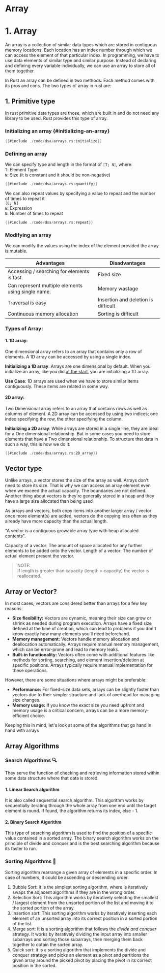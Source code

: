 # Array
# 1. Array
An array is a collection  of similar data types which are stored in contiguous memory locations. Each location has an index number through which we can access the element of that particular index.
In programming, we have to use data elements of similar type and similar purpose. Instead of declaring and defining every variable individually, we can use an array to store all of them together.

In Rust an array can be defined in two methods. Each method comes with its pros and cons. The two types of array in rust are:

## 1. Primitive type
In rust primitive data types are those, which are built in and do not need any library to be used. Rust provides this type of array.


### Initializing an array {#initializing-an-array}
```rust
{{#include ./code/dsa/arrays.rs:initialize}}
```

### Defining an array
We can specify type and length in the format of `[T; N]`, where:<br>
`T`: Element Type<br>
`N`: Size (it is constant and it should be non-negative)
```rust
{{#include ./code/dsa/arrays.rs:quantify}}
```

We can also repeat values by specifying a value to repeat and the number of times to repeat it<br>
`[E; N]`<br>
`E`: Expression<br>
`N`: Number of times to repeat
```rust
{{#include ./code/dsa/arrays.rs:repeat}}
```

### Modifying an array
We can modify the values using the index of the element provided the array is mutable.


| **Advantages** | **Disadvantages** |
| --- | --- |
| Accessing / searching for elements is fast. | Fixed size |
| Can represent multiple elements using single name. | Memory wastage |
| Traversal is easy | Insertion and deletion is difficult |
| Continuous memory allocation | Sorting is difficult |

### Types of Array:
#### 1. 1D array: 
One dimensional array refers to an array that contains only a row of elements. A 1D array can be accessed by using a single index.

**Initializing a 1D array**: Arrays are one dimensional by default. When you initialize an array, like you did [at the start](#initializing-an-array), you are initializing a 1D array. 	

**Use Case**: 1D arrays are used when we have to store similar items contiguously. These items are related in some way.

#### 2D array: 
Two Dimensional array refers to an array that contains rows as well as columns of element. A 2D array can be accessed by using two indices; one index specifying the row, the other specifying the column.

**Initializing a 2D array**: While arrays are stored in a single line, they are ideal for a One dimensional relationship. But in some cases you need to store elements that have a Two dimensional relationship. To structure that data in such a way, this is how we do it:
```rust
{{#include ./code/dsa/arrays.rs:2D_array}}
```

## Vector type
Unlike arrays, a vector stores the size of the array as well. Arrays don't need to store its size. That is why we can access an array element even when we exceed the actual capacity. The boundaries are not defined.
Another thing about vectors is they're generally stored in a heap and they have a large size allocated than being used

As arrays and vectors, both copy items into another larger array / vector once more element(s) are added, vectors do the copying less often as they already have more capacity than the actual length.

"A vector is a contiguous growable array type with heap allocated contents".

Capacity of a vector: The amount of space allocated for any further elements to be added onto the vector.
Length of a vector: The number of actual element present the vector.

> NOTE: <br>
> If length is greater than capacity (length > capacity) the vector is reallocated.

## Array or Vector?
In most cases, vectors are considered better than arrays for a few key reasons:

- **Size flexibility:** Vectors are dynamic, meaning their size can grow or shrink as needed during program execution. Arrays have a fixed size defined at the time of creation, which can lead to problems if you don't know exactly how many elements you'll need beforehand.
- **Memory management:** Vectors handle memory allocation and deallocation automatically. Arrays require manual memory management, which can be error-prone and lead to memory leaks.
- **Built-in functionality:** Vectors often come with additional features like methods for sorting, searching, and element insertion/deletion at specific positions. Arrays typically require manual implementation for these operations.

However, there are some situations where arrays might be preferable:

- **Performance:** For fixed-size data sets, arrays can be slightly faster than vectors due to their simpler structure and lack of overhead for managing size changes.
- **Memory usage:** If you know the exact size you need upfront and memory usage is a critical concern, arrays can be a more memory-efficient choice.

Keeping this in mind, let's look at some of the algorithms that go hand in hand with arrays

## Array Algorithms

### Search Algorithms 🔍
They serve the function of checking and retrieving information stored within some data structure where that data is stored.
#### 1. Linear Search algorithm
It is also called sequential search algorithm. This algorithm works by sequentially iterating through the whole array from one end until the target element is round. If found, the algorithm returns its index, else - 1.

#### 2. Binary Search Algorithm
This type of searching algorithm is used to find the position of a specific value contained in a sorted array. The binary search algorithm works on the principle of divide and conquer and is the best searching algorithm because its faster to run.


### Sorting Algorithms 🧲
Sorting algorithm rearrange a given array of elements in a specific order. In case of numbers, it could be ascending or descending order.

1.  Bubble Sort: It is the simplest sorting algorithm, where is iteratively swaps the adjacent algorithms if they are in the wrong order.
2.  Selection Sort: This algorithm works by iteratively selecting the smallest / largest element from the unsorted portion of the list and moving it to the sorted portion of the array.
3. Insertion sort: This sorting algorithm works by iteratively inserting each element of an unsorted array into its correct position in a sorted portion of the list. 
4. Merge sort: It is a sorting algorithm that follows the *divide and conquer* strategy. It works by iteratively dividing the input array into smaller subarrays and sorting those subarrays, then merging them back together to obtain the sorted array.
5. Quick sort: It is a sorting algorithm that implements the divide and conquer strategy and picks an element as a pivot and partitions the given array around the picked pivot by placing the pivot in its correct position in the sorted.


